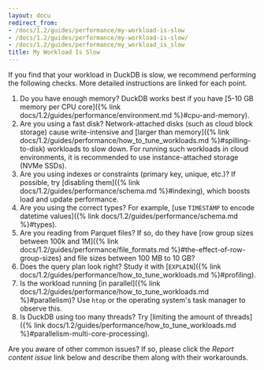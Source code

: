 ```yaml
---
layout: docu
redirect_from:
- /docs/1.2/guides/performance/my-workload-is-slow
- /docs/1.2/guides/performance/my-workload-is-slow/
- /docs/1.2/guides/performance/my_workload_is_slow
title: My Workload Is Slow
---
```


If you find that your workload in DuckDB is slow, we recommend performing the following checks. More detailed instructions are linked for each point.

1. Do you have enough memory? DuckDB works best if you have [5-10 GB memory per CPU core]({% link docs/1.2/guides/performance/environment.md %}#cpu-and-memory).
1. Are you using a fast disk? Network-attached disks (such as cloud block storage) cause write-intensive and [larger than memory]({% link docs/1.2/guides/performance/how_to_tune_workloads.md %}#spilling-to-disk) workloads to slow down. For running such workloads in cloud environments, it is recommended to use instance-attached storage (NVMe SSDs).
1. Are you using indexes or constraints (primary key, unique, etc.)? If possible, try [disabling them]({% link docs/1.2/guides/performance/schema.md %}#indexing), which boosts load and update performance.
1. Are you using the correct types? For example, [use `TIMESTAMP` to encode datetime values]({% link docs/1.2/guides/performance/schema.md %}#types).
1. Are you reading from Parquet files? If so, do they have [row group sizes between 100k and 1M]({% link docs/1.2/guides/performance/file_formats.md %}#the-effect-of-row-group-sizes) and file sizes between 100 MB to 10 GB?
1. Does the query plan look right? Study it with [`EXPLAIN`]({% link docs/1.2/guides/performance/how_to_tune_workloads.md %}#profiling).
1. Is the workload running [in parallel]({% link docs/1.2/guides/performance/how_to_tune_workloads.md %}#parallelism)? Use `htop` or the operating system's task manager to observe this.
1. Is DuckDB using too many threads? Try [limiting the amount of threads]({% link docs/1.2/guides/performance/how_to_tune_workloads.md %}#parallelism-multi-core-processing).

Are you aware of other common issues? If so, please click the _Report content issue_ link below and describe them along with their workarounds.
